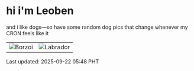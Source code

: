 # hi i'm Leoben

and i like dogs—so have some random dog pics that change whenever my CRON feels like it

|  |  |
|--------|----------|
| ![Borzoi](https://random-dog-vercel.vercel.app/api/random-borzoi?v=1758491296) | ![Labrador](https://random-dog-vercel.vercel.app/api/random-labrador?v=1758491296) |

Last updated: 2025-09-22 05:48 PHT
